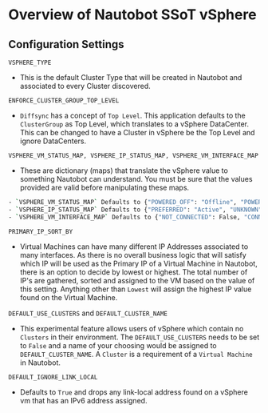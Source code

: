 # Overview of Nautobot SSoT vSphere

## Configuration Settings

`VSPHERE_TYPE`

- This is the default Cluster Type that will be created in Nautobot and associated to every Cluster discovered.

`ENFORCE_CLUSTER_GROUP_TOP_LEVEL`

- `Diffsync` has a concept of `Top Level`. This application defaults to the `ClusterGroup` as Top Level, which translates to a vSphere DataCenter. This can be changed to have a Cluster in vSphere be the Top Level and ignore DataCenters.

`VSPHERE_VM_STATUS_MAP, VSPHERE_IP_STATUS_MAP, VSPHERE_VM_INTERFACE_MAP`

- These are dictionary (maps) that translate the vSphere value to something Nautobot can understand. You must be sure that the values provided are valid before manipulating these maps.

```bash
- `VSPHERE_VM_STATUS_MAP` Defaults to {"POWERED_OFF": "Offline", "POWERED_ON": "Active", "SUSPENDED": "Suspended"}
- `VSPHERE_IP_STATUS_MAP` Defaults to {"PREFERRED": "Active", "UNKNOWN": "Reserved"}
- `VSPHERE_VM_INTERFACE_MAP` Defaults to {"NOT_CONNECTED": False, "CONNECTED": True}
```

`PRIMARY_IP_SORT_BY`

- Virtual Machines can have many different IP Addresses associated to many interfaces. As there is no overall business logic that will satisfy which IP will be used as the Primary IP of a Virtual Machine in Nautobot, there is an option to decide by lowest or highest. The total number of IP's are gathered, sorted and assigned to the VM based on the value of this setting. Anything other than `Lowest` will assign the highest IP value found on the Virtual Machine.

`DEFAULT_USE_CLUSTERS` and `DEFAULT_CLUSTER_NAME`

- This experimental feature allows users of vSphere which contain no `Clusters` in their environment. The `DEFAULT_USE_CLUSTERS` needs to be set to `False` and a name of your choosing would be assigned to `DEFAULT_CLUSTER_NAME`. A `Cluster` is a requirement of a `Virtual Machine` in Nautobot.

`DEFAULT_IGNORE_LINK_LOCAL`

- Defaults to `True` and drops any link-local address found on a vSphere vm that has an IPv6 address assigned.

